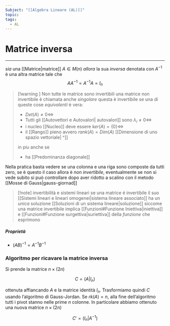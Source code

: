 ```yaml
---
Subject: "[[Algebra Lineare (AL)]]"
topic: 
tags:
  - AL
---
```


# Matrice inversa
---
_sia_ una [[Matrice|matrice]] $A \in M(n)$ 
_allora_ la sua _inversa_ denotata con $A^{-1}$ è una altra matrice tale che
$$
AA^{-1}=A^{-1}A=I_n
$$

> [!warning ] Non tutte le matrice sono invertibili
>una matrice non invertibile è chiamata anche _singolare_ questa è invertibile se una di queste cose _equivalenti_  è vera:
>- $Det(A) \not= 0 \iff$
>- Tutti gli [[Autovettori e Autovalori| autovalori]] sono $\lambda_i \not = 0 \iff$
>- i nucleo [[Nucleo]] deve essere $ker (A) = \{0\} \iff$
>-  il  [[Rango]] pieno avvero $rank(A) = Dim(A)$  [[Dimensione di uno spazio vettoriale| ^]] 
>
>in piu anche se 
>- ha [[Predominanza diagonale]]
>


Nella pratica basta vedere se una colonna e una riga sono composte da tutti zero, se è questo il caso allora è _non invertibile_, eventualmente se non si vede subito si può controllare dopo aver ridotto a scalino con il metodo [[Mosse di Gauss|gauss-giornad]]


> [!note] invertibilità e sistemi lineari
> se una matrice é invertibile il suo [[Sistemi lineari e lineari omogenei|sistema lineare associato]] ha un _unica_ soluzione [[Soluzioni di un sistema lineare|soluzione]] siccome una matrice invertibile implica [[Funzioni#Funzione Iniettiva|iniettiva]] e [[Funzioni#Funzione surgettiva|suriettiva]] della _funzione_ che esprimono

##### Proprietà
- $(AB)^{-1} = A^{-1} B^{-1}$

### Algoritmo per ricavare la matrice inversa

 Si prende la matrice $n × (2n)$

$$
C = (A|l_n)
$$

ottenuta affiancando $A$ e la matrice identità $l_n$. Trasformiamo quindi $C$ usando l’algoritmo di Gauss-Jordan. Se $rk(A) = n$, alla fine dell’algoritmo tutti i pivot stanno nelle prime $n$ colonne. In particolare abbiamo ottenuto una nuova matrice $n × (2n)$

$$
 C' = (I_n | A^{-1})
$$
